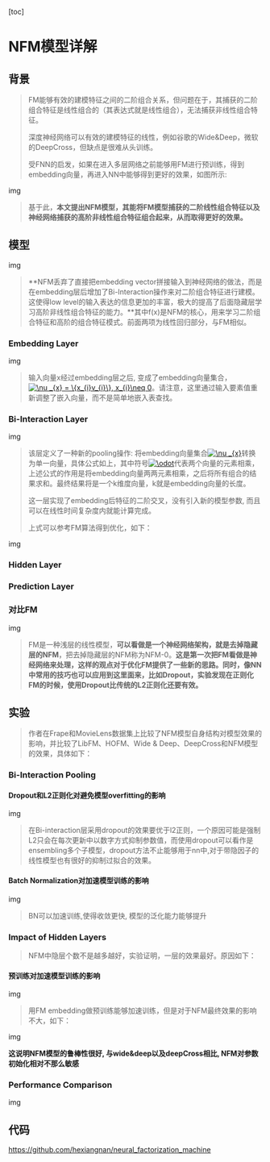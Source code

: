[toc]

# NFM模型详解

## 背景

> FM能够有效的建模特征之间的二阶组合关系，但问题在于，其捕获的二阶组合特征是线性组合的（其表达式就是线性组合），无法捕获非线性组合特征。
>
> 深度神经网络可以有效的建模特征的线性，例如谷歌的Wide&Deep，微软的DeepCross，但缺点是很难从头训练。
>
> 受FNN的启发，如果在进入多层网络之前能够用FM进行预训练，得到embedding向量，再进入NN中能够得到更好的效果，如图所示:

img

> 基于此，**本文提出NFM模型，其能将FM模型捕获的二阶线性组合特征以及神经网络捕获的高阶非线性组合特征组合起来，从而取得更好的效果。**

## 模型

img

> **NFM丢弃了直接把embedding vector拼接输入到神经网络的做法，而是在embedding层后增加了Bi-Interaction操作来对二阶组合特征进行建模。这使得low level的输入表达的信息更加的丰富，极大的提高了后面隐藏层学习高阶非线性组合特征的能力。**其中f(x)是NFM的核心，用来学习二阶组合特征和高阶的组合特征模式。前面两项为线性回归部分，与FM相似。

### Embedding Layer

img

> 输入向量x经过embedding层之后, 变成了embedding向量集合，<a href="https://www.codecogs.com/eqnedit.php?latex=\nu&space;_{x}&space;=&space;\{x_{i}v_{i}\},&space;x_{i}\neq&space;0" target="_blank"><img src="https://latex.codecogs.com/svg.latex?\nu&space;_{x}&space;=&space;\{x_{i}v_{i}\},&space;x_{i}\neq&space;0" title="\nu _{x} = \{x_{i}v_{i}\}, x_{i}\neq 0" /></a>。请注意，这里通过输入要素值重新调整了嵌入向量，而不是简单地嵌入表查找。

### Bi-Interaction Layer

img

> 该层定义了一种新的pooling操作: 将embedding向量集合<a href="https://www.codecogs.com/eqnedit.php?latex=\nu&space;_{x}" target="_blank"><img src="https://latex.codecogs.com/svg.latex?\nu&space;_{x}" title="\nu _{x}" /></a>转换为单一向量，具体公式如上，其中符号<a href="https://www.codecogs.com/eqnedit.php?latex=\odot" target="_blank"><img src="https://latex.codecogs.com/svg.latex?\odot" title="\odot" /></a>代表两个向量的元素相乘，上述公式的作用是将embedding向量两两元素相乘，之后将所有组合的结果求和。最终结果将是一个k维度向量，k就是embedding向量的长度。
>
> 这一层实现了embedding后特征的二阶交叉，没有引入新的模型参数, 而且可以在线性时间复杂度内就能计算完成。
>
> 上式可以参考FM算法得到优化，如下：

img



### Hidden Layer





### Prediction Layer



### 对比FM 

img

> FM是一种浅层的线性模型，**可以看做是一个神经网络架构，就是去掉隐藏层的NFM**，把去掉隐藏层的NFM称为NFM-0。**这是第一次把FM看做是神经网络来处理，这样的观点对于优化FM提供了一些新的思路。同时，像NN中常用的技巧也可以应用到这里面来，比如Dropout，实验发现在正则化FM的时候，使用Dropout比传统的L2正则化还要有效。**

## 实验

> 作者在Frape和MovieLens数据集上比较了NFM模型自身结构对模型效果的影响，并比较了LibFM、HOFM、Wide & Deep、DeepCross和NFM模型的效果，具体如下：

### Bi-Interaction Pooling

#### Dropout和L2正则化对避免模型overfitting的影响

img

> 在Bi-interaction层采用dropout的效果要优于l2正则，一个原因可能是强制L2只会在每次更新中以数字方式抑制参数值，而使用dropout可以看作是ensembling多个子模型，dropout方法不止能够用于nn中,对于带隐因子的线性模型也有很好的抑制过拟合的效果。

#### Batch Normalization对加速模型训练的影响

img

> BN可以加速训练,使得收敛更快, 模型的泛化能力能够提升

### Impact of Hidden Layers



> NFM中隐层个数不是越多越好，实验证明，一层的效果最好。原因如下：



#### 预训练对加速模型训练的影响

img

> 用FM embedding做预训练能够加速训练，但是对于NFM最终效果的影响不大，如下：

img

**这说明NFM模型的鲁棒性很好, 与wide&deep以及deepCross相比, NFM对参数初始化相对不那么敏感**

### Performance Comparison

img



## 代码

https://github.com/hexiangnan/neural_factorization_machine